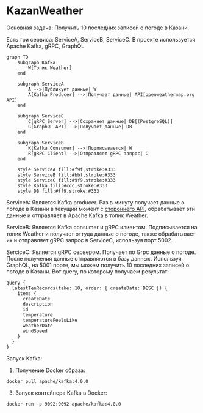 # KazanWeather

Основная задача:  Получить 10 последних записей о погоде в Казани.

Есть три сервиса: ServiceA, ServiceB, ServiceC. В проекте используется Apache Kafka, gRPC, GraphQL

```mermaid
graph TD
    subgraph Kafka
        W[Топик Weather]
    end

    subgraph ServiceA
        A -->|Публикует данные| W
        A[Kafka Producer] -->|Получает данные| API[openweathermap.org API]
    end

    subgraph ServiceC
        C[gRPC Server] -->|Сохраняет данные| DB[(PostgreSQL)]
        G[GraphQL API] -->|Получает данные| DB
    end

    subgraph ServiceB
        K[Kafka Consumer] -->|Подписывается| W
        R[gRPC Client] -->|Отправляет gRPC запрос| C
    end

    style ServiceA fill:#f9f,stroke:#333
    style ServiceB fill:#bbf,stroke:#333
    style ServiceC fill:#9f9,stroke:#333
    style Kafka fill:#ccc,stroke:#333
    style DB fill:#ff9,stroke:#333
```


ServiceA: Является Kafka producer. Раз в минуту получает данные о погоде в Казани в текущий момент с [стороннего API](https://openweathermap.org/), обрабатывает эти данные и отправляет в Apache Kafka в топик Weather.

ServiceB: Является Kafka consumer и gRPC клиентом. Подписывается на топик Weather и получает оттуда данные о погоде, также обрабатывает их и отправляет gRPC запрос в ServiceC, используя порт 5002.

SerciceC: Является gRPC сервером. Получает по Grpc данные о погоде. После получения данные отправляются в базу данных. Используя GraphQL, на 5001 порте, мы можем получить 10 последних записей о погоде в Казани.
Вот query, по которому получаем результат:
```
query {
  latestTenRecords(take: 10, order: { createDate: DESC }) {
    items {
      createDate
      description
      id
      temperature
      temperatureFeelsLike
      weatherDate
      windSpeed
    }
  }
}
```

Запуск Kafka:
1) Получение Docker образа:
```
docker pull apache/kafka:4.0.0
```
3) Запуск контейнера Kafka в Docker:
```
docker run -p 9092:9092 apache/kafka:4.0.0
```
